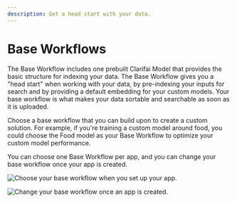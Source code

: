 ```yaml
---
description: Get a head start with your data.
---
```


# Base Workflows

The Base Workflow includes one prebuilt Clarifai Model that provides the basic structure for indexing your data. The Base Workflow gives you a "head start" when working with your data, by pre-indexing your inputs for search and by providing a default embedding for your custom models. Your base workflow is what makes your data sortable and searchable as soon as it is uploaded.

Choose a base workflow that you can build upon to create a custom solution. For example, if you're training a custom model around food, you could choose the Food model as your Base Workflow to optimize your custom model performance.

You can choose one Base Workflow per app, and you can change your base workflow once your app is created.

![Choose your base workflow when you set up your app.](../../.gitbook/assets/baseworkflowsetup.jpg)

![Change your base workflow once an app is created.](../../.gitbook/assets/changebasewkflw.jpg)

